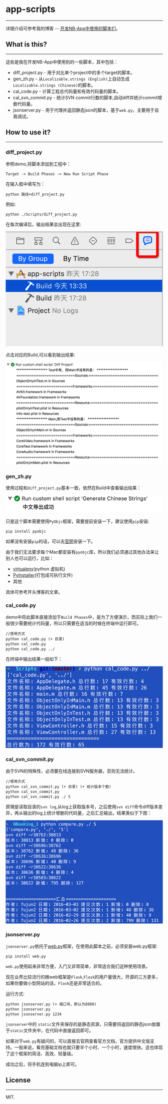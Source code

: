 # app-scripts
---- 

详细介绍可参考我的博客 -- [开发NB-App中使用的脚本们](http://ifujun.com/kai-fa-nb-appzhong-shi-yong-de-jiao-ben-men/)。

## What is this?
---- 
这些是我在开发NB-App中使用到的一些脚本，其中包括：

- diff\_project.py - 用于对比单个project中的多个target的脚本。
- gen\_zh.py - 从`Localizable.strings (English)`上自动生成`Localizable.strings (Chinese)`的脚本。
- cal\_code.py - 计算工程总代码量和有效代码量的脚本。
- cal\_svn\_commit.py - 统计SVN commit行数的脚本,自动diff并统计commit增删代码量。
- jsonserver.py - 用于代理并返回静态json的脚本，基于`web.py`，主要用于自我调试。

## How to use it?
---- 
### diff\_project.py

参照demo,将脚本添加到工程中：

	Target -> Build Phases -> New Run Script Phase

在输入框中填写为：

	python 路径+diff_project.py

例如:

	python ./Scripts/diff_project.py

在每次编译后，输出结果会出现在这里:

![image](https://raw.githubusercontent.com/Forkong/app-scripts/master/Screenshots/blogimage_script_diff_location.png)

点击对应的Build,可以看到输出结果:

![image](https://raw.githubusercontent.com/Forkong/app-scripts/master/Screenshots/blogimage_script_diff_result.png)

### gen\_zh.py

使用过程和`diff_project.py`基本一致，依然在Build中查看输出结果：

![image](https://raw.githubusercontent.com/Forkong/app-scripts/master/Screenshots/blogimage_script_gen_zh.png)

只是这个脚本需要使用`PyObjc`框架，需要提前安装一下，建议使用`pip`安装:

	pip install pyobjc
	
如果没有安装`pip`的话，可以去[官网](https://pip.pypa.io/en/stable/)安装一下。

由于我们无法要求每个Mac都安装有`pyobjc`库，所以我们必须通过其他办法来让别人也可以运行，比如：

- [virtualenv](https://github.com/pypa/virtualenv)(python 虚拟机)
- [PyInstaller](https://github.com/pyinstaller/pyinstaller)(打包成可执行文件)
- 其他

具体可参考开头博客的文章。

### cal\_code.py

demo中将此脚本直接添加于`Build Phases`中，是为了方便演示，而实际上我们一般很少需要统计代码量，所以只需要在适当的时候在终端中运行即可。

	//使用方式
	python cal_code.py (+ 目录)
	python cal_code.py 
	python cal_code.py ../
	
在终端中输出结果一般如下：

![image](https://raw.githubusercontent.com/Forkong/app-scripts/master/Screenshots/blogimage_script_code.png)

### cal\_svn\_commit.py  

由于SVN的特殊性，必须要在线连接到SVN服务器，否则无法统计。

    //使用方式
    python cal_svn_commit.py (+ 目录) (+ 统计版本个数)
    python cal_svn_commit.py
    python cal_svn_commit.py ./ 5

原理是读取目录的`svn log`,从log上获取版本号，之后使用`svn diff`命令diff版本差异，再从输出的log上统计增删的代码量，之后汇总输出。结果类似于下图：

![image](https://raw.githubusercontent.com/Forkong/app-scripts/master/Screenshots/blogimage_script_svn.png)

### jsonserver.py

`jsonserver.py`依托于[web.py](http://webpy.org/)框架，在使用此脚本之前，必须安装web.py框架:

    pip install web.py
    
`web.py`使用起来非常方便，入门又非常简单，非常适合我们这种使用场景。

现在业界比较流行的微web框架是`Flask`,`Flask`的用户量很大，开源的三方更多，如果你要做小型网站的话，`Flask`还是非常适合的。

运行方式:
	
	python jsonserver.py (+ 端口号，默认为8080)
	python jsonserver.py 
	python jsonserver.py 1234

`jsonserver`中的	`static`文件夹保存的是静态资源，只需要将返回的静态json放置于`static`文件夹中，在代码中直接返回即可。

如果对于`web.py`有疑问的，可以直接去官网查看官方文档，官方提供中文版支持。一般来说，看完基础文档也就只要半个小时、一个小时，速度很快。这也体现了这个框架的简洁、高效、轻量级。	

成功之后，将手机连到电脑ip上即可。

## License
---- 
MIT.
